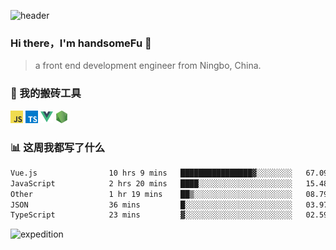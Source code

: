![header](https://raw.githubusercontent.com/fzq1998/fzq1998/master/header.png)

### Hi there，I'm handsomeFu 👋

> a front end development engineer from Ningbo, China.

### 🔧 我的搬砖工具
<code><img height="20" src="https://raw.githubusercontent.com/github/explore/80688e429a7d4ef2fca1e82350fe8e3517d3494d/topics/javascript/javascript.png" alt="javascript"></code>
<code><img height="20" src="https://raw.githubusercontent.com/github/explore/80688e429a7d4ef2fca1e82350fe8e3517d3494d/topics/typescript/typescript.png" alt="typescript"></code>
<code><img height="20" src="https://raw.githubusercontent.com/github/explore/80688e429a7d4ef2fca1e82350fe8e3517d3494d/topics/vue/vue.png" alt="vue"></code>
<code><img height="20" src="https://raw.githubusercontent.com/github/explore/80688e429a7d4ef2fca1e82350fe8e3517d3494d/topics/nodejs/nodejs.png" alt="nodejs"></code>



### 📊 这周我都写了什么
<!--START_SECTION:waka-->

```txt
Vue.js                10 hrs 9 mins   ████████████████▓░░░░░░░░   67.09 %
JavaScript            2 hrs 20 mins   ████░░░░░░░░░░░░░░░░░░░░░   15.48 %
Other                 1 hr 19 mins    ██▒░░░░░░░░░░░░░░░░░░░░░░   08.79 %
JSON                  36 mins         █░░░░░░░░░░░░░░░░░░░░░░░░   03.97 %
TypeScript            23 mins         ▓░░░░░░░░░░░░░░░░░░░░░░░░   02.59 %
```

<!--END_SECTION:waka-->


![expedition](https://raw.githubusercontent.com/fzq1998/fzq1998/master/expedition.gif)

